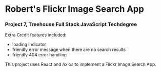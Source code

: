 # Robert's Flickr Image Search App
### Project 7, Treehouse Full Stack JavaScript Techdegree

Extra Credit features included:
- loading indicator
- friendly error message when there are no search results
- friendly 404 error handling

This project uses React and Axios to implement a Flickr Image Search App.